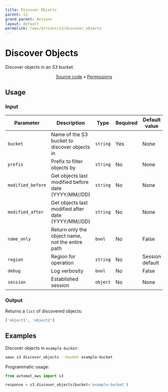 ```yaml
---
title: Discover Objects
parent: s3
grand_parent: Actions
layout: default
permalink: /aws/actions/s3/discover_objects
---
```


# Discover Objects

Discover objects in an S3 bucket.

<p align="center">
   <a href="https://github.com/avtomat-hub/avtomat-aws/tree/main/avtomat_aws/s3/discover_objects.py">Source code</a> •
   <a href="/aws/permissions/s3/discover_objects">Permissions</a>
</p>

## Usage

### Input

| Parameter         | Description                                         | Type     | Required | Default value   |
|-------------------|-----------------------------------------------------|----------|----------|-----------------|
| `bucket`          | Name of the S3 bucket to discover objects in        | `string` | Yes      | None            |
| `prefix`          | Prefix to filter objects by                         | `string` | No       | None            |
| `modified_before` | Get objects last modified before date (YYYY/MM//DD) | `string` | No       | None            |
| `modified_after`  | Get objects last modified after date (YYYY/MM//DD)  | `string` | No       | None            |
| `name_only`       | Return only the object name, not the entire path    | `bool`   | No       | False           |
| `region`          | Region for operation                                | `string` | No       | Session default |
| `debug`           | Log verbosity                                       | `bool`   | No       | False           |
| `session`         | Established session                                 | `object` | No       | None            |

### Output

Returns a `list` of discovered objects:

```python
['object1', 'object2']
```

## Examples

Discover objects in `example-bucket`:

```bash
aaws s3 discover_objects --bucket example-bucket
```

Programmatic usage:

```python
from avtomat_aws import s3

response = s3.discover_objects(bucket='example-bucket')
```
